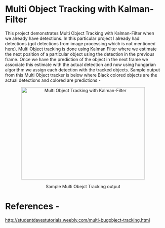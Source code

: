 # Multi Object Tracking with Kalman-Filter

This project demonstrates Multi Object Tracking with Kalman-Filter when we already have detections. In this particular project I already had detections (got detections from image processing which is not mentioned here). Multi Object tracking is done using Kalman Filter where we estimate the next position of a particular object using the detection in the previous frame. Once we have the prediction of the object in the next frame we associate this estimate with the actual detection and now using hungarian algorithm we assign each detection with the tracked objects. Sample output from this Multi Object tracker is below where Black colored objects are the actual detections and colored are predictions -

<p align="center">
  <img src="https://github.com/irfanbykara/Multi-Object-Tracking-with-Kalman-Filter/assets/63783207/37a0e4a7-f7aa-4ff9-840a-00cb6a487ee1" alt="Multi Object Tracking with Kalman-Filter" height="300" width="400" />
  <p align="center">Sample Multi Obejct Tracking output</p>
</p>




# References -
http://studentdavestutorials.weebly.com/multi-bugobject-tracking.html
